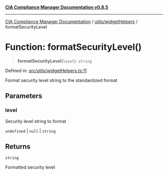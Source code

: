 [**CIA Compliance Manager Documentation v0.8.5**](../../../README.md)

***

[CIA Compliance Manager Documentation](../../../modules.md) / [utils/widgetHelpers](../README.md) / formatSecurityLevel

# Function: formatSecurityLevel()

> **formatSecurityLevel**(`level`): `string`

Defined in: [src/utils/widgetHelpers.ts:11](https://github.com/Hack23/cia-compliance-manager/blob/3ae0301247f765ba03c8c0fe645db4718bb8af76/src/utils/widgetHelpers.ts#L11)

Format security level string to the standardized format

## Parameters

### level

Security level string to format

`undefined` | `null` | `string`

## Returns

`string`

Formatted security level
